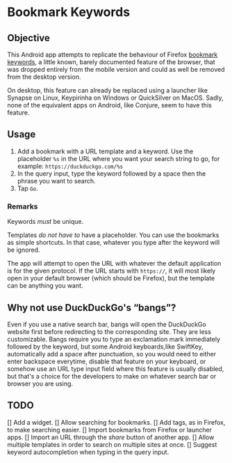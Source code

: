 # Bookmark Keywords

## Objective

This Android app attempts to replicate the behaviour of
Firefox [bookmark keywords](https://www-archive.mozilla.org/docs/end-user/keywords.html),
a little known, barely documented feature of the browser, that was dropped entirely
from the mobile version and could as well be removed from the desktop version.

On desktop, this feature can already be replaced using a launcher like Synapse on Linux,
Keypirinha on Windows or QuickSilver on MacOS. Sadly, none of the equivalent apps on Android,
like Conjure, seem to have this feature.

## Usage

1. Add a bookmark with a URL template and a keyword.
Use the placeholder `%s` in the URL where you want your search string to go, for example:
`https://duckduckgo.com/%s`
2. In the query input, type the keyword followed by a space then the phrase you want to search.
3. Tap `Go`.

### Remarks

Keywords _must_ be unique.

Templates _do not have to_ have a placeholder. You can use the bookmarks as simple shortcuts.
In that case, whatever you type after the keyword will be ignored.

The app will attempt to open the URL with whatever the default application is for the given
protocol. If the URL starts with `https://`, it will most likely open in your default browser
(which should be Firefox), but the template can be anything you want.

## Why not use DuckDuckGo's “bangs”?

Even if you use a native search bar, bangs will open the DuckDuckGo website first before
redirecting to the corresponding site.
They are less customizable.
Bangs require you to type an exclamation mark immediately followed by the keyword, but some Android
keyboards,like SwiftKey, automatically add a space after punctuation, so you would need to either
enter backspace everytime, disable that feature on your keyboard, or somehow use an URL type input
field where this feature is usually disabled, but that's a choice for the developers to make
on whatever search bar or browser you are using.

## TODO

[] Add a widget.
[] Allow searching for bookmarks.
[] Add tags, as in Firefox, to make searching easier.
[] Import bookmarks from Firefox or launcher apps.
[] Import an URL through the _share_ button of another app.
[] Allow multiple templates in order to search on multiple sites at once.
[] Suggest keyword autocompletion when typing in the query input.
